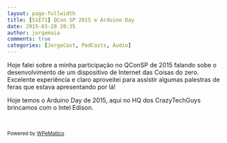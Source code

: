 ```yaml
---
layout: page-fullwidth
title: [S1E71] QCon SP 2015 e Arduino Day
date: 2015-03-28 20:35
author: jorgemaia
comments: true
categories: [JorgeCast, PodCasts, Áudio]
---
```

<p>Hoje falei sobre a minha participa&ccedil;&atilde;o no QConSP de 2015 falando sobe o desenvolvimento de um dispositivo de Internet das Coisas do zero. Excelente experi&ecirc;ncia e claro aproveitei para assistir algumas palestras de feras que estava apresentando por l&aacute;!</p>
<p>Hoje temos o Arduino Day de 2015, aqui no HQ dos CrazyTechGuys brincamos com o Intel Edison.</p>
<p>&nbsp;</p><p class="wpematico_credit"><small>Powered by <a href="http://www.wpematico.com" target="_blank">WPeMatico</a></small></p>
